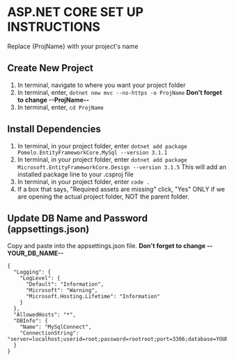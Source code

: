 # ASP.NET CORE SET UP INSTRUCTIONS
Replace {ProjName} with your project's name
## Create New Project
1. In terminal, navigate to where you want your project folder
2. In terminal, enter, `dotnet new mvc --no-https -o ProjName` **Don't forget to change --ProjName--**
3. In terminal, enter, `cd ProjName`
## Install Dependencies
1. In terminal, in your project folder, enter `dotnet add package Pomelo.EntityFrameworkCore.MySql --version 3.1.1`
2. In terminal, in your project folder, enter `dotnet add package Microsoft.EntityFrameworkCore.Design --version 3.1.5` This will add an installed package line to your .csproj file
3. In terminal, in your project folder, enter `code .`
4. If a box that says, "Required assets are missing" click, "Yes" ONLY if we are opening the actual project folder, NOT the parent folder.
## Update DB Name and Password (appsettings.json)
Copy and paste into the appsettings.json file. **Don't forget to change --YOUR_DB_NAME--**
```
{
  "Logging": {
    "LogLevel": {
      "Default": "Information",
      "Microsoft": "Warning",
      "Microsoft.Hosting.Lifetime": "Information"
    }
  },
  "AllowedHosts": "*",
  "DBInfo": {
    "Name": "MySqlConnect",
    "ConnectionString": "server=localhost;userid=root;password=rootroot;port=3306;database=YOUR_DB_NAME;SslMode=None"
  }
}
```